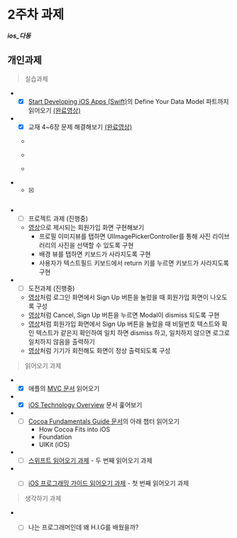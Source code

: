 
# 2주차 과제
 ***ios_다동***

## 개인과제

> 실습과제

* - [x] [Start Developing iOS Apps (Swift)](https://developer.apple.com/library/content/referencelibrary/GettingStarted/DevelopiOSAppsSwift/index.html)의 Define Your Data Model 파트까지 읽어오기 [(완료영상)](video/week2_foodtracker.mov)

*  - [x] 교재 4~6장 문제 해결해보기 [(완료영상)](video/WorldTrotter_chp6.mov)
	* ~~~4장 : 텍스트 입력과 델리게이션~~~
	* ~~~5장 : 뷰 컨트롤러~~~
	* ~~~6장 : 프로그래밍으로 뷰 만들기~~~

* - [x]  ~~~교재의 UIGestureRecognizer(18장) 내용 익히기~~~

* - [ ]  프로젝트 과제 (진행중)
	* [영상](video/signup_view.mov)으로 제시되는 회원가입 화면 구현해보기
		* 프로필 이미지뷰를 탭하면 UIImagePickerController를 통해 사진 라이브러리의 사진을 선택할 수 있도록 구현
		* 배경 뷰를 탭하면 키보드가 사라지도록 구현
		* 사용자가 텍스트필드 키보드에서 return 키를 누르면 키보드가 사라지도록 구현
    
* - [ ]  도전과제 (진행중)
	* [영상](video/signup_modal.mov)처럼 로그인 화면에서 Sign Up 버튼을 눌렀을 때 회원가입 화면이 나오도록 구성
	* [영상](video/signup_dismiss.mov)처럼 Cancel, Sign Up 버튼을 누르면 Modal이 dismiss 되도록 구현
	* [영상](video/signup_check_password.mov)처럼 회원가입 화면에서 Sign Up 버튼을 눌렀을 때 비밀번호 텍스트와 확인 텍스트가 같은지 확인하여 일치 하면 dismiss 하고, 일치하지 않으면 로그로 일치하지 않음을 출력하기
	* [영상](video/signup_rotate.mov)처럼 기기가 회전해도 화면이 정상 출력되도록 구성



> 읽어오기 과제

* - [x]  애플의 [MVC 문서](https://developer.apple.com/library/content/documentation/General/Conceptual/DevPedia-CocoaCore/MVC.html) 읽어오기

* - [x] [iOS Technology Overview](https://developer.apple.com/library/content/documentation/Miscellaneous/Conceptual/iPhoneOSTechOverview/Introduction/Introduction.html) 문서 훑어보기

* - [ ] [Cocoa Fundamentals Guide 문서](reading/cocoa_fundamentals.pdf)의 아래 챕터 읽어오기
	* How Cocoa Fits into iOS
	* Foundation 
	* UIKit (iOS) 

* - [ ] [스위프트 읽어오기 과제](reading/ios_reading_assignment_swift_2.pdf) - 두 번째 읽어오기 과제

* - [ ] [iOS 프로그래밍 가이드 읽어오기 과제](reading/ios_reading_assignment_prog_guide_1.pdf) - 첫 번째 읽어오기 과제



> 생각하기 과제

* - [ ] 나는 프로그래머인데 왜 H.I.G를 배웠을까?




	


